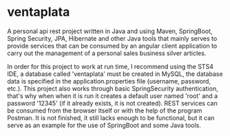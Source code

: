 # ventaplata
A personal api rest project written in Java and using Maven, SpringBoot, Spring Security, JPA,
Hibernate and other Java tools that mainly serves to provide services that can be consumed by
an angular client application to carry out the management of a personal sales business silver articles.

In order for this project to work at run time, I recommend using the STS4 IDE, a database called
'ventaplata' must be created in MySQL, the database data is specified in the application.properties file
(username, password, etc.).
This project also works through basic SpringSecurity authentication, that's why when
when it is run it creates a default user named 'root' and a password '12345' (if it already exists, it is not created).
REST services can be consumed from the browser itself or with the help of the program
Postman.
It is not finished, it still lacks enough to be functional, but it can serve as an example for the use of SpringBoot
and some Java tools.
